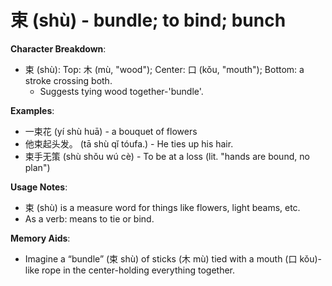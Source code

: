 # **束 (shù) - bundle; to bind; bunch**

**Character Breakdown**:  
- 束 (shù): Top: 木 (mù, "wood"); Center: 口 (kǒu, "mouth"); Bottom: a stroke crossing both.
  - Suggests tying wood together-'bundle'.

**Examples**:  
- 一束花 (yí shù huā) - a bouquet of flowers  
- 他束起头发。 (tā shù qǐ tóufa.) - He ties up his hair.  
- 束手无策 (shù shǒu wú cè) - To be at a loss (lit. "hands are bound, no plan")

**Usage Notes**:  
- 束 (shù) is a measure word for things like flowers, light beams, etc.  
- As a verb: means to tie or bind.

**Memory Aids**:  
- Imagine a “bundle” (束 shù) of sticks (木 mù) tied with a mouth (口 kǒu)-like rope in the center-holding everything together.